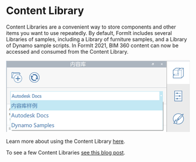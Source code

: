 # Content Library

Content Libraries are a convenient way to store components and other items you want to use repeatedly. By default, FormIt includes several Libraries of samples, including a Library of furniture samples, and a Library of Dynamo sample scripts. In FormIt 2021, BIM 360 content can now be accessed and consumed from the Content Library.

![](../.gitbook/assets/screen-shot-2020-03-30-at-1.39.13-pm.png)

Learn more about using the Content Library [here](../formit-primer/part-i/import-export-and-content-library.md).

To see a few Content Libraries [see this blog post](https://formit.autodesk.com/blog/post/content-library).

